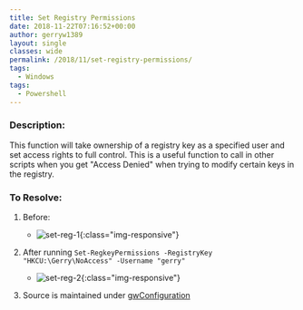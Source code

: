 ```yaml
---
title: Set Registry Permissions
date: 2018-11-22T07:16:52+00:00
author: gerryw1389
layout: single
classes: wide
permalink: /2018/11/set-registry-permissions/
tags:
  - Windows
tags:
  - Powershell
---
```

<!--more-->

### Description:

This function will take ownership of a registry key as a specified user and set access rights to full control. This is a useful function to call in other scripts when you get "Access Denied" when trying to modify certain keys in the registry.

### To Resolve:

1. Before:

   - ![set-reg-1](https://automationadmin.com/assets/images/uploads/2018/11/set-reg-1.png){:class="img-responsive"}

2. After running `Set-RegkeyPermissions -RegistryKey "HKCU:\Gerry\NoAccess" -Username "gerry"`

   - ![set-reg-2](https://automationadmin.com/assets/images/uploads/2018/11/set-reg-2.png){:class="img-responsive"}

3. Source is maintained under [gwConfiguration](https://github.com/gerryw1389/powershell/blob/main/gwConfiguration/Public/Set-RegistryPermission.ps1)